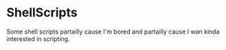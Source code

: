 # ShellScripts
Some shell scripts partailly cause I'm bored and partailly cause I wan kinda interested in scripting.
